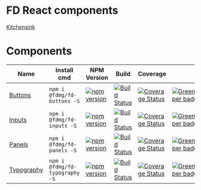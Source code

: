# FD React components
[Kitchensink](https://static.fd.nl/style-guide/index.html#__all_tab)

# Components
| Name                                                                  | Install cmd                      | NPM Version                                                                                                                | Build                                                                                                                                                             | Coverage                                                                                                                                                                                              |                                                                                                                           |
| --------------------------------------------------------------------- | -------------------------------- | -------------------------------------------------------------------------------------------------------------------------- | ----------------------------------------------------------------------------------------------------------------------------------------------------------------- | ----------------------------------------------------------------------------------------------------------------------------------------------------------------------------------------------------- | ------------------------------------------------------------------------------------------------------------------------- |
| [Buttons](https://github.com/FDMediagroep/fd-ts-react-buttons)        | `npm i @fdmg/fd-buttons -S`      | [![npm version](https://badge.fury.io/js/%40fdmg%2Ffd-buttons.svg)](https://badge.fury.io/js/%40fdmg%2Ffd-buttons)         | [![Build Status](https://travis-ci.org/FDMediagroep/fdmg-ts-react-h2.svg?branch=master)](https://travis-ci.org/FDMediagroep/fdmg-ts-react-h2)                     | [![Coverage Status](https://coveralls.io/repos/github/FDMediagroep/fd-ts-react-buttons/badge.svg?branch=master)](https://coveralls.io/github/FDMediagroep/fd-ts-react-buttons?branch=master)          | [![Greenkeeper badge](https://badges.greenkeeper.io/FDMediagroep/fd-ts-react-buttons.svg)](https://greenkeeper.io/)       |
| [Inputs](https://github.com/FDMediagroep/fd-ts-react-inputs)          | `npm i @fdmg/fd-inputs -S`       | [![npm version](https://badge.fury.io/js/%40fdmg%2Ffd-inputs.svg)](https://badge.fury.io/js/%40fdmg%2Ffd-inputs)           | [![Build Status](https://travis-ci.org/FDMediagroep/fdmg-ts-react-h1.svg?branch=master)](https://travis-ci.org/FDMediagroep/fdmg-ts-react-h1)                     | [![Coverage Status](https://coveralls.io/repos/github/FDMediagroep/fd-ts-react-inputs/badge.svg?branch=master)](https://coveralls.io/github/FDMediagroep/fd-ts-react-inputs?branch=master)            | [![Greenkeeper badge](https://badges.greenkeeper.io/FDMediagroep/fd-ts-react-inputs.svg)](https://greenkeeper.io/)        |
| [Panels](https://github.com/FDMediagroep/fd-ts-react-panels)          | `npm i @fdmg/fd-panels -S`       | [![npm version](https://badge.fury.io/js/%40fdmg%2Ffd-panels.svg)](https://badge.fury.io/js/%40fdmg%2Ffd-panels)           | [![Build Status](https://travis-ci.org/FDMediagroep/fdmg-ts-react-anchor.svg?branch=master)](https://travis-ci.org/FDMediagroep/fdmg-ts-react-anchor)             | [![Coverage Status](https://coveralls.io/repos/github/FDMediagroep/fd-ts-react-panels/badge.svg?branch=master)](https://coveralls.io/github/FDMediagroep/fd-ts-react-panels?branch=master)            | [![Greenkeeper badge](https://badges.greenkeeper.io/FDMediagroep/fd-ts-react-panels.svg)](https://greenkeeper.io/)        |
| [Typography](https://github.com/FDMediagroep/fd-ts-react-typography)  | `npm i @fdmg/fd-typography -S`   | [![npm version](https://badge.fury.io/js/%40fdmg%2Ffd-typography.svg)](https://badge.fury.io/js/%40fdmg%2Ffd-typography)   | [![Build Status](https://travis-ci.org/FDMediagroep/fdmg-ts-react-h2.svg?branch=master)](https://travis-ci.org/FDMediagroep/fdmg-ts-react-h2)                     | [![Coverage Status](https://coveralls.io/repos/github/FDMediagroep/fd-ts-react-typography/badge.svg?branch=master)](https://coveralls.io/github/FDMediagroep/fd-ts-react-typography?branch=master)    | [![Greenkeeper badge](https://badges.greenkeeper.io/FDMediagroep/fd-ts-react-typography.svg)](https://greenkeeper.io/)    |
